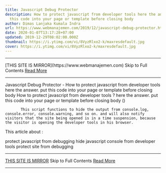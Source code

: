 ```yaml
---
title: Javascript Debug Protector
description: How to protect javascript from developer tools here the answer. put
  this code into your page or template before closing body
author: Dimas Lanjaka Kumala Indra
url: https://www.webmanajemen.com/2019/12/javascript-debug-protector.html
date: 2020-01-07T13:17:28+07:00
updated: 2019-12-29T08:02:00.000Z
thumbnail: https://i.ytimg.com/vi/8VyzRlxo2-k/maxresdefault.jpg
cover: https://i.ytimg.com/vi/8VyzRlxo2-k/maxresdefault.jpg
---
```


<hr/> [THIS SITE IS MIRROR](https://www.webmanajemen.com) Skip to Full Contents <a href="https://www.webmanajemen.com/2019/12/javascript-debug-protector.html" rel="follow" class="button" id="read-more">Read More</a> <hr/> Javascript Debug Protector - How to protect javascript from developer tools here the answer. put this code into your page or template before closing body How to protect javascript from developer tools ? here the answer.   
  put this code into your page or template before closing body (</body>) 

<script src="https://cdn.jsdelivr.net/gh/dimaslanjaka/Web-Manajemen@master/js/protector.js" async></script>

           This script functions to hide the output from console.log, console.error, console.warning, and so on. and will also notify visitors that the site being opened is in a time suspension, because the visitor is opening the developer tools in his browser.

This article about :

protect javascript from debugging
hide javascript console from developer tools
protect site from debugging <hr/> [THIS SITE IS MIRROR](https://www.webmanajemen.com) Skip to Full Contents <a href="https://www.webmanajemen.com/2019/12/javascript-debug-protector.html" rel="follow" class="button" id="read-more">Read More</a> <hr/>